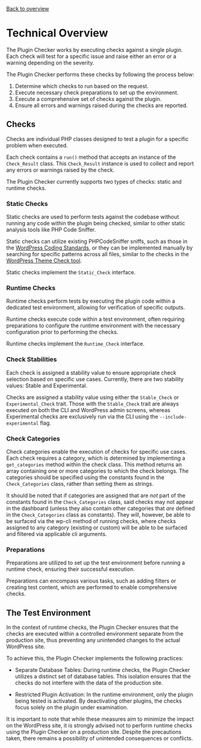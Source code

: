 [Back to overview](./README.md)

# Technical Overview

The Plugin Checker works by executing checks against a single plugin. Each check will test for a specific issue and raise either an error or a warning depending on the severity.

The Plugin Checker performs these checks by following the process below:

1. Determine which checks to run based on the request.
2. Execute necessary check preparations to set up the environment.
3. Execute a comprehensive set of checks against the plugin.
4. Ensure all errors and warnings raised during the checks are reported.


## Checks
Checks are individual PHP classes designed to test a plugin for a specific problem when executed.

Each check contains a `run()` method that accepts an instance of the `Check_Result` class. This `Check_Result` instance is used to collect and report any errors or warnings raised by the check.

The Plugin Checker currently supports two types of checks: static and runtime checks.

### Static Checks

Static checks are used to perform tests against the codebase without running any code within the plugin being checked, similar to other static analysis tools like PHP Code Sniffer.

Static checks can utilize existing PHPCodeSniffer sniffs, such as those in the [WordPress Coding Standards](https://github.com/WordPress/WordPress-Coding-Standards), or they can be implemented manually by searching for specific patterns across all files, similar to the checks in the [WordPress Theme Check tool](https://github.com/WordPress/theme-check).

Static checks implement the `Static_Check` interface.

### Runtime Checks

Runtime checks perform tests by executing the plugin code within a dedicated test environment, allowing for verification of specific outputs.

Runtime checks execute code within a test environment, often requiring preparations to configure the runtime environment with the necessary configuration prior to performing the checks.

Runtime checks implement the `Runtime_Check` interface.

### Check Stabilities

Each check is assigned a stability value to ensure appropriate check selection based on specific use cases. Currently, there are two stability values: Stable and Experimental.

Checks are assigned a stability value using either the `Stable_Check` or `Experimental_Check` trait. Those with the `Stable_Check` trait are always executed on both the CLI and WordPress admin screens, whereas Experimental checks are exclusively run via the CLI using the `--include-experimental` flag.

### Check Categories

Check categories enable the execution of checks for specific use cases. Each check requires a category, which is determined by implementing a `get_categories` method within the check class. This method returns an array containing one or more categories to which the check belongs. The categories should be specified using the constants found in the `Check_Categories` class, rather than setting them as strings.

It should be noted that if categories are assigned that are _not_ part of the constants found in the `Check_Categories` class, said checks may not appear in the dashboard (unless they also contain other categories that _are_ defined in the `Check_Categories` class as constants). They will, however, be able to be surfaced via the wp-cli method of running checks, where checks assigned to any category (existing or custom) will be able to be surfaced and filtered via applicable cli arguments. 

### Preparations

Preparations are utilized to set up the test environment before running a runtime check, ensuring their successful execution.

Preparations can encompass various tasks, such as adding filters or creating test content, which are performed to enable comprehensive checks.

## The Test Environment

In the context of runtime checks, the Plugin Checker ensures that the checks are executed within a controlled environment separate from the production site, thus preventing any unintended changes to the actual WordPress site.

To achieve this, the Plugin Checker implements the following practices:

* Separate Database Tables: During runtime checks, the Plugin Checker utilizes a distinct set of database tables. This isolation ensures that the checks do not interfere with the data of the production site.

* Restricted Plugin Activation: In the runtime environment, only the plugin being tested is activated. By deactivating other plugins, the checks focus solely on the plugin under examination.

It is important to note that while these measures aim to minimize the impact on the WordPress site, it is strongly advised not to perform runtime checks using the Plugin Checker on a production site. Despite the precautions taken, there remains a possibility of unintended consequences or conflicts.
